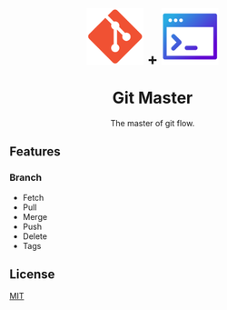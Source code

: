 <div align="center">
 <h1>
<br/>
  <img src="./../assets/git-icon.png" alt="Git" width="100">
  <span>+</span>
  <img src="./../assets/terminal-icon.png" alt="Shell" width="100">
<br/>
<br/>
Git Master
</h1>
<p>The master of git flow.</p>
</div>

## Features

### Branch

- Fetch
- Pull
- Merge
- Push
- Delete
- Tags

## License

[MIT](LICENSE)
